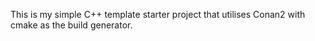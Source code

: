 This is my simple C++ template starter project that utilises Conan2 with cmake as the build generator.
